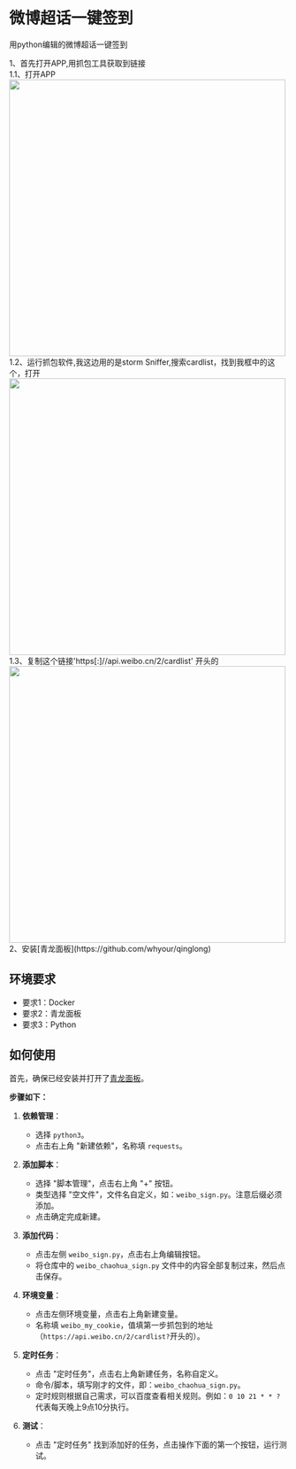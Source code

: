 # 微博超话一键签到

用python编辑的微博超话一键签到
</hr>
1、首先打开APP,用抓包工具获取到链接
</br>
  1.1、打开APP<img src="images/20230804213711.jpg" width="500"> </br>
  1.2、运行抓包软件,我这边用的是storm Sniffer,搜索cardlist，找到我框中的这个，打开</br><img src="images/20230804213710.jpg" width="500"> </br>
  1.3、复制这个链接'https[:]//api.weibo.cn/2/cardlist' 开头的</br><img src="images/20230804222552.jpg" width="500"> </br>
2、安装[青龙面板](https://github.com/whyour/qinglong)</br>


## 环境要求

- 要求1：Docker
- 要求2：青龙面板
- 要求3：Python

## 如何使用

首先，确保已经安装并打开了[青龙面板](http://localhost:5700/)。

**步骤如下：**

1. **依赖管理**：
   - 选择 `python3`。
   - 点击右上角 "新建依赖"，名称填 `requests`。

2. **添加脚本**：
   - 选择 "脚本管理"，点击右上角 "+" 按钮。
   - 类型选择 "空文件"，文件名自定义，如：`weibo_sign.py`。注意后缀必须添加。
   - 点击确定完成新建。

3. **添加代码**：
   - 点击左侧 `weibo_sign.py`，点击右上角编辑按钮。
   - 将仓库中的 `weibo_chaohua_sign.py` 文件中的内容全部复制过来，然后点击保存。

4. **环境变量**：
   - 点击左侧环境变量，点击右上角新建变量。
   - 名称填 `weibo_my_cookie`，值填第一步抓包到的地址（`https://api.weibo.cn/2/cardlist?`开头的）。

5. **定时任务**：
   - 点击 "定时任务"，点击右上角新建任务，名称自定义。
   - 命令/脚本，填写刚才的文件，即：`weibo_chaohua_sign.py`。
   - 定时规则根据自己需求，可以百度查看相关规则。例如：`0 10 21 * * ?` 代表每天晚上9点10分执行。

6. **测试**：
   - 点击 "定时任务" 找到添加好的任务，点击操作下面的第一个按钮，运行测试。
